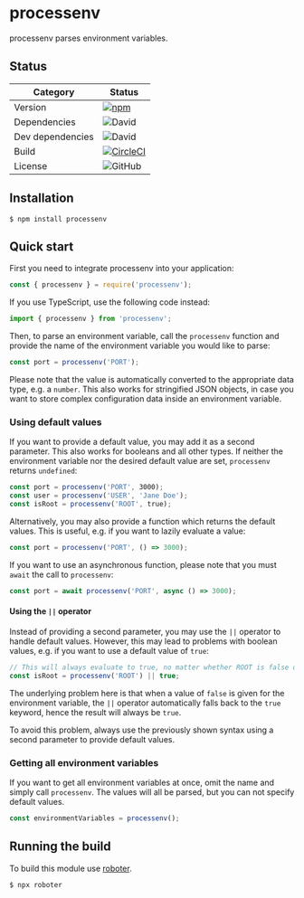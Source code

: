 # processenv

processenv parses environment variables.

## Status

| Category         | Status                                                                                                                                           |
| ---------------- | ------------------------------------------------------------------------------------------------------------------------------------------------ |
| Version          | [![npm](https://img.shields.io/npm/v/processenv)](https://www.npmjs.com/package/processenv)                                                      |
| Dependencies     | ![David](https://img.shields.io/david/thenativeweb/processenv)                                                                                   |
| Dev dependencies | ![David](https://img.shields.io/david/dev/thenativeweb/processenv)                                                                               |
| Build            | [![CircleCI](https://img.shields.io/circleci/build/github/thenativeweb/processenv)](https://circleci.com/gh/thenativeweb/processenv/tree/master) |
| License          | ![GitHub](https://img.shields.io/github/license/thenativeweb/processenv)                                                                         |

## Installation

```shell
$ npm install processenv
```

## Quick start

First you need to integrate processenv into your application:

```javascript
const { processenv } = require('processenv');
```

If you use TypeScript, use the following code instead:

```typescript
import { processenv } from 'processenv';
```

Then, to parse an environment variable, call the `processenv` function and provide the name of the environment variable you would like to parse:

```javascript
const port = processenv('PORT');
```

Please note that the value is automatically converted to the appropriate data type, e.g. a `number`. This also works for stringified JSON objects, in case you want to store complex configuration data inside an environment variable.

### Using default values

If you want to provide a default value, you may add it as a second parameter. This also works for booleans and all other types. If neither the environment variable nor the desired default value are set, `processenv` returns `undefined`:

```javascript
const port = processenv('PORT', 3000);
const user = processenv('USER', 'Jane Doe');
const isRoot = processenv('ROOT', true);
```

Alternatively, you may also provide a function which returns the default values. This is useful, e.g. if you want to lazily evaluate a value:

```javascript
const port = processenv('PORT', () => 3000);
```

If you want to use an asynchronous function, please note that you must `await` the call to `processenv`:

```javascript
const port = await processenv('PORT', async () => 3000);
```

#### Using the `||` operator

Instead of providing a second parameter, you may use the `||` operator to handle default values. However, this may lead to problems with boolean values, e.g. if you want to use a default value of `true`:

```javascript
// This will always evaluate to true, no matter whether ROOT is false or true.
const isRoot = processenv('ROOT') || true;
```

The underlying problem here is that when a value of `false` is given for the environment variable, the `||` operator automatically falls back to the `true` keyword, hence the result will always be `true`.

To avoid this problem, always use the previously shown syntax using a second parameter to provide default values.

### Getting all environment variables

If you want to get all environment variables at once, omit the name and simply call `processenv`. The values will all be parsed, but you can not specify default values.

```javascript
const environmentVariables = processenv();
```

## Running the build

To build this module use [roboter](https://www.npmjs.com/package/roboter).

```shell
$ npx roboter
```
